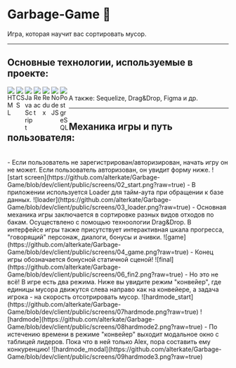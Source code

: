 # Garbage-Game 🍃
Игра, которая научит вас сортировать мусор.
___

## Основные технологии, используемые в проекте:
<img align="left" alt="HTML" width="20px" src="https://img.icons8.com/color/344/html-5--v1.png" />
<img align="left" alt="CSS" width="20px" src="https://img.icons8.com/color/344/css3.png" />
<img align="left" alt="JavaScript" width="20px" src="https://img.icons8.com/color/344/javascript--v2.png" />
<img align="left" alt="React" width="20px" src="https://img.icons8.com/color/344/react-native.png" />
<img align="left" alt="Redux" width="20px" src="https://img.icons8.com/color/344/redux.png" />
<img align="left" alt="NodeJS" width="20px" src="https://img.icons8.com/fluency/344/node-js.png" />
<img align="left" alt="PostgreSQL" width="20px" src="https://img.icons8.com/color/344/postgreesql.png" />
<br/>
А также: Sequelize, Drag&Drop, Figma и др.

___
## Механика игры и путь пользователя:
<br/>
- Если пользователь не зарегистрирован/авторизирован, начать игру он не может. Если пользователь авторизован, он увидит форму ниже. 
![start screen](https://github.com/alterkate/Garbage-Game/blob/dev/client/public/screens/02_start.png?raw=true)
- В приложении используется Loader для тайм-аута при обращении к базе данных.
![loader](https://github.com/alterkate/Garbage-Game/blob/dev/client/public/screens/03_loader.png?raw=true)
- Основная механика игры заключается в сортировке разных видов отходов по бакам. Осуществлено с помощью техноологии Drag&Drop. В интерфейсе игры также присутствует интерактивная шкала прогресса, "говорящий" персонаж, диалоги, бонусы и ачивки.
![game](https://github.com/alterkate/Garbage-Game/blob/dev/client/public/screens/04_game.png?raw=true)
- Конец игры обозначается бонусной статичной сценой!
![final](https://github.com/alterkate/Garbage-Game/blob/dev/client/public/screens/06_fin2.png?raw=true)
- Но это не всё! В игре есть два режима. Ниже вы увидите режим "конвейер", где единицы мусора движутся слева направо как на конвейере, а задача игрока - на скорость отсотрировать мусор.
![hardmode_start](https://github.com/alterkate/Garbage-Game/blob/dev/client/public/screens/07hardmode.png?raw=true)
![hardmode](https://github.com/alterkate/Garbage-Game/blob/dev/client/public/screens/08hardmode2.png?raw=true)
- По истечению времени в режиме "конвейер" выходит модальное окно с таблицей лидеров. Пока что в ней только Alex, пора составить ему конкуренцию!
![hardmode_modal](https://github.com/alterkate/Garbage-Game/blob/dev/client/public/screens/09hardmode3.png?raw=true)
